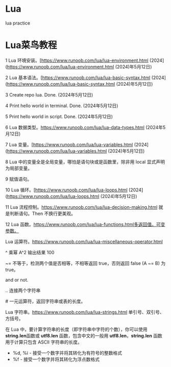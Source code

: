 # Lua
lua practice

# Lua菜鸟教程

1    Lua 环境安装。[https://www.runoob.com/lua/lua-environment.html (2024](https://www.runoob.com/lua/lua-environment.html (2024)年5月12日)

2    Lua 基本语法。[https://www.runoob.com/lua/lua-basic-syntax.html (2024](https://www.runoob.com/lua/lua-basic-syntax.html (2024)年5月12日)

3    Create repo lua. Done. (2024年5月12日)

4    Print hello world in terminal. Done. (2024年5月12日)

5    Print hello world in script. Done. (2024年5月12日)

6    Lua 数据类型。https://www.runoob.com/lua/lua-data-types.html (2024年5月12日)

7    Lua 变量。[https://www.runoob.com/lua/lua-variables.html (2024](https://www.runoob.com/lua/lua-variables.html (2024)年5月12日)

8    Lua 中的变量全是全局变量，哪怕是语句块或是函数里，除非用 local 显式声明为局部变量。

9    赋值语句。

10   Lua 循环。[https://www.runoob.com/lua/lua-loops.html (2024](https://www.runoob.com/lua/lua-loops.html (2024)年5月12日)

11   Lua 流程控制。https://www.runoob.com/lua/lua-decision-making.html 就是判断语句。Then 不换行更美观。

12   Lua 函数。https://www.runoob.com/lua/lua-functions.html多返回值。可变参数。 

Lua 运算符。https://www.runoob.com/lua/lua-miscellaneous-operator.html 

^	乘幂	A^2 输出结果 100

~=	不等于，检测两个值是否相等，不相等返回 true，否则返回 false	(A ~= B) 为 true。

and or not. 

..	连接两个字符串

\#	一元运算符，返回字符串或表的长度。

Lua 字符串。https://www.runoob.com/lua/lua-strings.html 单引号、双引号、方括号。

在 Lua 中，要计算字符串的长度（即字符串中字符的个数），你可以使用 **string.len**函数或 **utf8.len** 函数，包含中文的一般用 **utf8.len**，**string.len** 函数用于计算只包含 ASCII 字符串的长度。

- %d, %i - 接受一个数字并将其转化为有符号的整数格式
- %f - 接受一个数字并将其转化为浮点数格式

